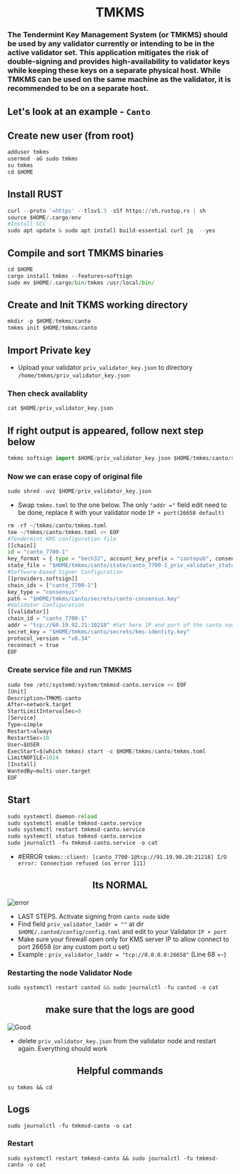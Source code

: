 <h1 align="center">TMKMS</h1>

### The Tendermint Key Management System (or TMKMS) should be used by any validator currently or intending to be in the active validator set. This application mitigates the risk of double-signing and provides high-availability to validator keys while keeping these keys on a separate physical host. While TMKMS can be used on the same machine as the validator, it is recommended to be on a separate host.

## Let's look at an example - `Canto`

## Create new user (from root)
```python
adduser tmkms
usermod -aG sudo tmkms
su tmkms
cd $HOME
```

## Install RUST
```python
curl --proto '=https' --tlsv1.3 -sSf https://sh.rustup.rs | sh
source $HOME/.cargo/env
#Install GCC
sudo apt update & sudo apt install build-essential curl jq  --yes
```
## Compile and sort TMKMS binaries
```python
cd $HOME
cargo install tmkms --features=softsign
sudo mv $HOME/.cargo/bin/tmkms /usr/local/bin/
```

## Create and Init TKMS working directory
```python
mkdir -p $HOME/tmkms/canto
tmkms init $HOME/tmkms/canto
```

## Import Private key
- Upload your validator `priv_validator_key.json` to directory `/home/tmkms/priv_validator_key.json`
### Then check availablity 
```python
cat $HOME/priv_validator_key.json
```
## If right output is appeared, follow next step below
```python
tmkms softsign import $HOME/priv_validator_key.json $HOME/tmkms/canto/secrets/canto-consensus.key
```
### Now we can erase copy of original file
```python
sudo shred -uvz $HOME/priv_validator_key.json
```

- Swap `tmkms.toml` to the one below. The only `"addr ="` field edit need to be done, replace it with your validator node `IP + port(26658 default)`
```python
rm -rf ~/tmkms/canto/tmkms.toml
tee ~/tmkms/canto/tmkms.toml << EOF
#Tendermint KMS configuration file
[[chain]]
id = "canto_7700-1"
key_format = { type = "bech32", account_key_prefix = "cantopub", consensus_key_prefix = "cantovalcons" }
state_file = "$HOME/tmkms/canto/state/canto_7700-1_priv_validator_state.json"
#Software-based Signer Configuration
[[providers.softsign]]
chain_ids = ["canto_7700-1"]
key_type = "consensus"
path = "$HOME/tmkms/canto/secrets/canto-consensus.key"
#Validator Configuration
[[validator]]
chain_id = "canto_7700-1"
addr = "tcp://60.19.92.21:10218" #Set here IP and port of the canto node U will be using for signing blocks (port can be custom)   
secret_key = "$HOME/tmkms/canto/secrets/kms-identity.key"
protocol_version = "v0.34"
reconnect = true
EOF
```
### Create service file and run TMKMS
```python
sudo tee /etc/systemd/system/tmkmsd-canto.service << EOF
[Unit]
Description=TMKMS-canto
After=network.target
StartLimitIntervalSec=0
[Service]
Type=simple
Restart=always
RestartSec=10
User=$USER
ExecStart=$(which tmkms) start -c $HOME/tmkms/canto/tmkms.toml
LimitNOFILE=1024
[Install]
WantedBy=multi-user.target
EOF
```
## Start 
```python
sudo systemctl daemon-reload
sudo systemctl enable tmkmsd-canto.service
sudo systemctl restart tmkmsd-canto.service
sudo systemctl status tmkmsd-canto.service
sudo journalctl -fu tmkmsd-canto.service -o cat
```

- #ERROR `tmkms::client: [canto_7700-1@tcp://91.19.90.20:21218] I/O error: Connection refused (os error 111)`
<h2 align="center">Its NORMAL</h2>

![error](https://github.com/111STAVR111/TMKMS/assets/77785195/1c39f6de-0fa7-48a5-b2c8-af7da0397935)

- LAST STEPS. Activate signing from `canto node` side
- Find field `priv_validator_laddr = ""` at dir `$HOME/.cantod/config/config.toml` and edit to your Validator `IP + port`
- Make sure your firewall open only for KMS server IP to allow connect to port 26658 (or any custom port u set)
- Example : `priv_validator_laddr = "tcp://0.0.0.0:26658"`  (Line 68 +-)

### Restarting the node Validator Node
```python
sudo systemctl restart cantod && sudo journalctl -fu cantod -o cat
```

<h2 align="center">make sure that the logs are good  </h2>

![Good](https://github.com/111STAVR111/TMKMS/assets/77785195/d0fe10a7-8db0-473f-926e-188aa9ef7137)

- delete `priv_validator_key.json` from the validator node and restart again. Everything should work


<h2 align="center">Helpful commands</h2>

`su tmkms && cd`
## Logs
`sudo journalctl -fu tmkmsd-canto -o cat`
### Restart
`sudo systemctl restart tmkmsd-canto && sudo journalctl -fu tmkmsd-canto -o cat`
